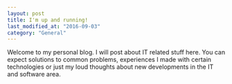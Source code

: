 ```yaml
---
layout: post
title: I'm up and running!
last_modified_at: "2016-09-03"
category: "General"
---
```


Welcome to my personal blog. I will post about IT related stuff here. You can expect solutions to common problems, experiences I made with certain technologies or just my loud thoughts about new developments in the IT and software area.
